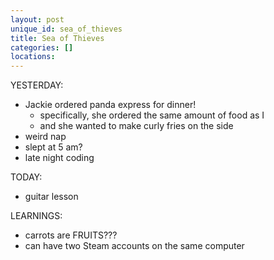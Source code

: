 ```yaml
---
layout: post
unique_id: sea_of_thieves
title: Sea of Thieves
categories: []
locations: 
---
```


YESTERDAY:
* Jackie ordered panda express for dinner!
  * specifically, she ordered the same amount of food as I
  * and she wanted to make curly fries on the side
* weird nap
* slept at 5 am?
* late night coding

TODAY:
* guitar lesson

LEARNINGS:
* carrots are FRUITS???
* can have two Steam accounts on the same computer